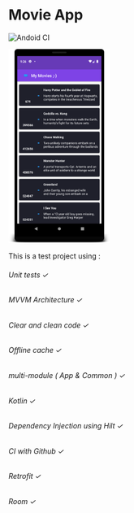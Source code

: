 # Movie App

![Andoid CI](https://github.com/tiwadara/Movies/workflows/Android%20CI/badge.svg)

<img src="/readme/app.png" width="200">


This is a test project using :

###### Unit tests ✓
###### MVVM Architecture  ✓
###### Clear and clean code  ✓
###### Offline cache  ✓
###### multi-module  ( App & Common ) ✓
###### Kotlin  ✓
###### Dependency Injection using Hilt ✓
###### CI  with Github ✓
###### Retrofit ✓
###### Room  ✓
 
